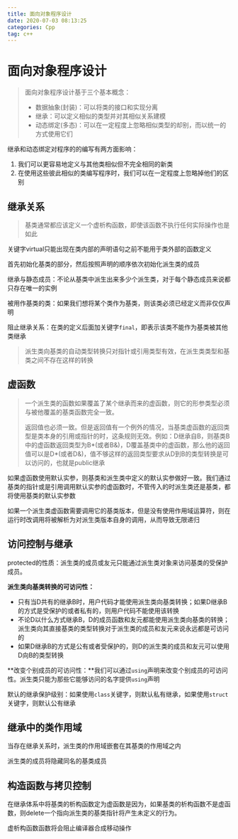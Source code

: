 ```yaml
---
title: 面向对象程序设计
date: 2020-07-03 08:13:25
categories: Cpp
tag: c++
---
```


# 面向对象程序设计

> 面向对象程序设计基于三个基本概念：
>
> * 数据抽象(封装)：可以将类的接口和实现分离
> * 继承：可以定义相似的类型并对其相似关系建模
> * 动态绑定(多态)：可以在一定程度上忽略相似类型的却别，而以统一的方式使用它们

继承和动态绑定对程序的的编写有两方面影响：

1. 我们可以更容易地定义与其他类相似但不完全相同的新类
2. 在使用这些彼此相似的类编写程序时，我们可以在一定程度上忽略掉他们的区别

## 继承关系

> 基类通常都应该定义一个虚析构函数，即使该函数不执行任何实际操作也是如此

关键字virtual只能出现在类内部的声明语句之前不能用于类外部的函数定义

首先初始化基类的部分，然后按照声明的顺序依次初始化派生类的成员

继承与静态成员：不论从基类中派生出来多少个派生类，对于每个静态成员来说都只存在唯一的实例

被用作基类的类：如果我们想将某个类作为基类，则该类必须已经定义而非仅仅声明

阻止继承关系：在类的定义后面加关键字`final`，即表示该类不能作为基类被其他类继承

> 派生类向基类的自动类型转换只对指针或引用类型有效，在派生类类型和基类之间不存在这样的转换

## 虚函数

> 一个派生类的函数如果覆盖了某个继承而来的虚函数，则它的形参类型必须与被他覆盖的基类函数完全一致。
>
> 返回值也必须一致。但是返回值有一个例外的情况，当基类虚函数的返回类型是类本身的引用或指针的时，这条规则无效。例如：D继承自B，则基类B中的虚函数返回类型为B\*(或者B&)，D覆盖基类中的虚函数，那么他的返回值可以是D\*(或者D&)，值不够这样的返回类型要求从D到B的类型转换是可以访问的，也就是public继承

如果虚函数使用默认实参，则基类和派生类中定义的默认实参做好一致。我们通过基类的指针或是引用调用默认实参的虚函数时，不管传入的时派生类还是基类，都将使用基类的默认实参数

如果一个派生类虚函数需要调用它的基类版本，但是没有使用作用域运算符，则在运行时改调用将被解析为对派生类版本自身的调用，从而导致无限递归

## 访问控制与继承

protected的性质：派生类的成员或友元只能通过派生类对象来访问基类的受保护成员。

**派生类向基类转换的可访问性：**

* 只有当D共有的继承B时，用户代码才能使用派生类向基类转换；如果D继承B的方式是受保护的或者私有的，则用户代码不能使用该转换
* 不论D以什么方式继承B，D的成员函数和友元都能使用派生类向基类的转换；派生类向其直接基类的类型转换对于派生类的成员和友元来说永远都是可访问的
* 如果D继承B的方式是公有或者受保护的，则D的派生类的成员和友元可以使用D向B的类型转换

**改变个别成员的可访问性：**我们可以通过`using`声明来改变个别成员的可访问性。派生类只能为那些它能够访问的名字提供`using`声明

默认的继承保护级别：如果使用`class`关键字，则默认私有继承，如果使用`struct`关键字，则默认公有继承

## 继承中的类作用域

当存在继承关系时，派生类的作用域嵌套在其基类的作用域之内

派生类的成员将隐藏同名的基类成员

## 构造函数与拷贝控制

在继承体系中将基类的析构函数定为虚函数是因为，如果基类的析构函数不是虚函数，则delete一个指向派生类的基类指针将产生未定义的行为。

虚析构函数函数将会阻止编译器合成移动操作
